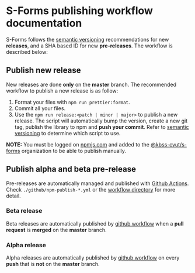 # S-Forms publishing workflow documentation

S-Forms follows the [semantic versioning](https://docs.npmjs.com/about-semantic-versioning) recommendations for new **releases**, and a SHA based ID for new **pre-releases**. The workflow is described below:


## Publish new release

New releases are done **only** on the **master** branch. The recommended workflow to publish a new release is as follow:
1. Format your files with `npm run prettier:format`.
2. Commit all your files.
3. Use the `npm run release:<patch | minor | major>` to publish a new release. The script will automatically bump the version, create a new git tag, publish the library to npm and **push your commit**. Refer to [semantic versioning](https://docs.npmjs.com/about-semantic-versioning) to determine which script to use.

**NOTE:** You must be logged on [npmjs.com](https://www.npmjs.com/) and added to the [@kbss-cvut/s-forms](https://www.npmjs.com/org/kbss-cvut) organization to be able to publish manually.

## Publish alpha and beta pre-release

Pre-releases are automatically managed and published with [Github Actions](https://github.com/features/actions). Check `./github/npm-publish-*.yml` or the [workflow directory](https://github.com/kbss-cvut/s-forms/actions) for more detail.

### Beta release

Beta releases are automatically published by [github workflow](https://github.com/kbss-cvut/s-forms/actions/workflows/npm-publish-beta.yml) when a **pull request** is **merged** on the **master** branch.

### Alpha release

Alpha releases are automatically published by [github workflow](https://github.com/kbss-cvut/s-forms/actions/workflows/npm-publish-alpha.yml) on every **push** that is **not** on the **master** branch.